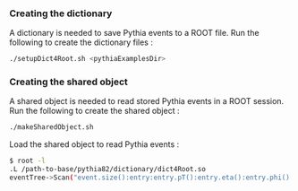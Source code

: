 ### Creating the dictionary
A dictionary is needed to save Pythia events to a ROOT file. Run the following to create the dictionary files :

  ```bash
  ./setupDict4Root.sh <pythiaExamplesDir>
  ```

### Creating the shared object
A shared object is needed to read stored Pythia events in a ROOT session. Run the following to create the shared object :

  ```bash
  ./makeSharedObject.sh
  ```

Load the shared object to read Pythia events :
  ```bash
  $ root -l
  .L /path-to-base/pythia82/dictionary/dict4Root.so
  eventTree->Scan("event.size():entry:entry.pT():entry.eta():entry.phi():entry.id():entry.idAbs():entry.status()")
  ```
